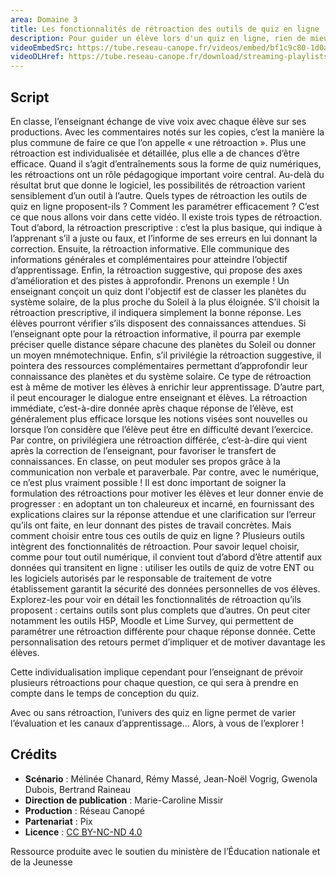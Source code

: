 ```yaml
---
area: Domaine 3
title: Les fonctionnalités de rétroaction des outils de quiz en ligne
description: Pour guider un élève lors d'un quiz en ligne, rien de mieux qu'une rétroaction (feedback). Selon l'outil que vous choisirez, vous pourrez plus ou moins personnaliser et détailler vos rétroactions.
videoEmbedSrc: https://tube.reseau-canope.fr/videos/embed/bf1c9c80-1d0a-4f99-9de5-dc488ef9e24f
videoDLHref: https://tube.reseau-canope.fr/download/streaming-playlists/hls/videos/bf1c9c80-1d0a-4f99-9de5-dc488ef9e24f-1080-fragmented.mp4
---
```


## Script

En classe, l’enseignant échange de vive voix avec chaque élève sur ses productions. Avec les commentaires notés sur les copies, c’est la manière la plus commune de faire ce que l’on appelle « une rétroaction ».
Plus une rétroaction est individualisée et détaillée, plus elle a de chances d’être efficace.
Quand il s’agit d’entraînements sous la forme de quiz numériques, les rétroactions ont un rôle pédagogique important voire central. Au-delà du résultat brut que donne le logiciel, les possibilités de rétroaction varient sensiblement d’un outil à l’autre.
Quels types de rétroaction les outils de quiz en ligne proposent-ils ?
Comment les paramétrer efficacement ?
C’est ce que nous allons voir dans cette vidéo.
Il existe trois types de rétroaction.
Tout d’abord, la rétroaction prescriptive : c’est la plus basique, qui indique à l’apprenant s’il a juste ou faux, et l’informe de ses erreurs en lui donnant la correction.
Ensuite, la rétroaction informative. Elle communique des informations générales et complémentaires pour atteindre l’objectif d’apprentissage.
Enfin, la rétroaction suggestive, qui propose des axes d’amélioration et des pistes à approfondir.
Prenons un exemple !
Un enseignant conçoit un quiz dont l'objectif est de classer les planètes du système solaire, de la plus proche du Soleil à la plus éloignée.
S’il choisit la rétroaction prescriptive, il indiquera simplement la bonne réponse. Les élèves pourront vérifier s’ils disposent des connaissances attendues.
Si l’enseignant opte pour la rétroaction informative, il pourra par exemple préciser quelle distance sépare chacune des planètes du Soleil ou donner un moyen mnémotechnique.
Enfin, s’il privilégie la rétroaction suggestive, il pointera des ressources complémentaires permettant d’approfondir leur connaissance des planètes et du système solaire. Ce type de rétroaction est à même de motiver les élèves à enrichir leur apprentissage. D’autre part, il peut encourager le dialogue entre enseignant et élèves.
La rétroaction immédiate, c’est-à-dire donnée après chaque réponse de l’élève, est généralement plus efficace lorsque les notions visées sont nouvelles ou lorsque l’on considère que l’élève peut être en difficulté devant l’exercice.
Par contre, on privilégiera une rétroaction différée, c’est-à-dire qui vient après la correction de l’enseignant, pour favoriser le transfert de connaissances.
En classe, on peut moduler ses propos grâce à la communication non verbale et paraverbale.
Par contre, avec le numérique, ce n’est plus vraiment possible ! Il est donc important de soigner la formulation des rétroactions pour motiver les élèves et leur donner envie de progresser : en adoptant un ton chaleureux et incarné, en fournissant des explications claires sur la réponse attendue et une clarification sur l’erreur qu’ils ont faite, en leur donnant des pistes de travail concrètes.
Mais comment choisir entre tous ces outils de quiz en ligne ?
Plusieurs outils intègrent des fonctionnalités de rétroaction. Pour savoir lequel choisir, comme pour tout outil numérique, il convient tout d’abord d’être attentif aux données qui transitent en ligne : utiliser les outils de quiz de votre ENT ou les logiciels autorisés par le responsable de traitement de votre établissement garantit la sécurité des données personnelles de vos élèves.
Explorez-les pour voir en détail les fonctionnalités de rétroaction qu’ils proposent : certains outils sont plus complets que d’autres.
On peut citer notamment les outils H5P, Moodle et Lime Survey, qui permettent de paramétrer une rétroaction différente pour chaque réponse donnée.
Cette personnalisation des retours permet d’impliquer et de motiver davantage les élèves.

Cette individualisation implique cependant pour l’enseignant de prévoir plusieurs rétroactions pour chaque question, ce qui sera à prendre en compte dans le temps de conception du quiz.

Avec ou sans rétroaction, l’univers des quiz en ligne permet de varier l’évaluation et les canaux d’apprentissage... Alors, à vous de l’explorer !

## Crédits

- **Scénario** : Mélinée Chanard, Rémy Massé, Jean-Noël Vogrig, Gwenola Dubois, Bertrand Raineau
- **Direction de publication** : Marie-Caroline Missir
- **Production** : Réseau Canopé
- **Partenariat** : Pix
- **Licence** : [CC BY-NC-ND 4.0](https://creativecommons.org/licenses/by-nc-nd/4.0/deed.fr)

Ressource produite avec le soutien du ministère de l’Éducation nationale et de la Jeunesse
